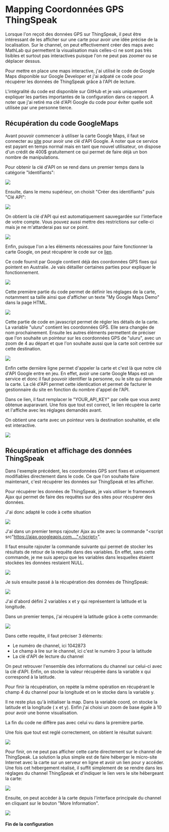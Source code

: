 # Mapping Coordonnées GPS ThingSpeak

Lorsque l'on reçoit des données GPS sur ThingSpeak, il peut être intéressant de les afficher sur une carte pour avoir une idée précise de la localisation.
Sur le channel, on peut effectivement créer des maps avec MathLab qui permettent la visualisation mais celles-ci ne sont pas très lisibles et surtout pas interactives puisque l'on ne peut pas zoomer ou se déplacer dessus.

Pour mettre en place une maps interactive, j'ai utilisé le code de Google Maps disponible sur Google Developer et j'ai adpaté ce code pour récupérer les données de ThingSpeak grâce à l'API de lecture.


L'intégralité du code est disponible sur GitHub et je vais uniquement expliquer les parties importantes de la configuration dans ce rapport.
A noter que j'ai retiré ma clé d'API Google du code pour éviter quelle soit utilisée par une personne tierce.

## Récupération du code GoogleMaps

Avant pouvoir commencer à utiliser la carte Google Maps, il faut se connecter au [site](https://console.developers.google.com/apis/) pour avoir une clé d'API Google. À noter que ce service est payant en temps normal mais en tant que nouvel utilisateur, on dispose d'un crédit de 400$ gratuitement ce qui permet de faire déjà un bon nombre de manipulations.

Pour obtenir la clé d'API on se rend dans un premier temps dans la catégorie "Identifiants":

![](https://i.imgur.com/qeBxYEG.png)

Ensuite, dans le menu supérieur, on choisit "Créer des identifiants" puis "Clé API":


![](https://i.imgur.com/NYisAPH.png)

On obtient la clé d'API qui est automatiquement sauvegardée sur l'interface de votre compte. Vous pouvez aussi mettre des restrictions sur celle-ci mais je ne m'attarderai pas sur ce point.

![](https://i.imgur.com/Ctl1p50.png)

Enfin, puisque l'on a les éléments nécessaires pour faire fonctionner la carte Google, on peut récupérer le code sur ce [lien](https://developers.google.com/maps/documentation/javascript/adding-a-google-map).

Ce code fournit par Google contient déjà des coordonnées GPS fixes qui pointent en Australie. Je vais détailler certaines parties pour expliquer le fonctionnement.


![](https://i.imgur.com/8p2WyFb.png)

Cette première partie du code permet de définir les réglages de la carte, notamment sa taille ainsi que d'afficher un texte "My Google Maps Demo" dans la page HTML.

![](https://i.imgur.com/pyWpNFd.png)

Cette partie de code en javascript permet de régler les détails de la carte.
La variable "uluru" contient les coordonnées GPS. Elle sera changée de nom prochainement.
Ensuite les autres éléments permettent de préciser que l'on souhaite un pointeur sur les coordonnées GPS de "uluru", avec un zoom de 4 au départ et que l'on souhaite aussi que la carte soit centrée sur cette destination.

![](https://i.imgur.com/wl7TUqQ.png)

Enfin cette dernière ligne permet d'appeler la carte et c'est là que notre clé d'API Google entre en jeu. En effet, avoir une carte Google Maps est un service et donc il faut pouvoir identifier la personne, ou le site qui demande la carte. La clé d'API permet cette identication et permet de facturer le gestionnaire du site en fonction du nombre d'appel de l'API.

Dans ce lien, il faut remplacer le "YOUR_API_KEY" par celle que vous avez obtenue auparavant.
Une fois que tout est correct, le lien récupère la carte et l'affiche avec les réglages demandés avant.

On obtient une carte avec un pointeur vers la destination souhaitée, et elle est interactive.

![](https://i.imgur.com/kz2zO80.png)


## Récupération et affichage des données ThingSpeak

Dans l'exemple précédent, les coordonnées GPS sont fixes et uniquement modifiables directement dans le code. Ce que l'on souhaite faire maintenant, c'est récupérer les données sur ThingSpeak et les afficher.

Pour récupérer les données de ThingSpeak, je vais utiliser le framework Ajax qui permet de faire des requêtes sur des sites pour récupérer des données.

J'ai donc adapté le code à cette situation

![](https://i.imgur.com/70s1R9l.png)

J'ai dans un premier temps rajouter Ajax au site avec la commande "<script src"https://ajax.googleapis.com...."</script>".

Il faut ensuite rajouter la commande suivante qui permet de stocker les résultats de retour de la requête dans des variables. En effet, sans cette commande, je me suis aperçu que les variables dans lesquelles étaient stockées les données restaient NULL.

![](https://i.imgur.com/thy99tX.png)

Je suis ensuite passé à la récupération des données de ThingSpeak:

![](https://i.imgur.com/Vw4puZ9.png)

J'ai d'abord défini 2 variables x et y qui représentent la latitude et la longitude.

Dans un premier temps, j'ai récupéré la latitude grâce à cette commande:

![](https://i.imgur.com/7HiPxQ5.png)

Dans cette requête, il faut préciser 3 éléments:
* Le numéro de channel, ici 1042873
* Le champ à lire sur le channel, ici c'est le numéro 3 pour la latitude
* La clé d'API de lecture du channel

On peut retrouver l'ensemble des informations du channel sur celui-ci avec la clé d'API.
Enfin, on stocke la valeur récupérée dans la variable x qui correspond à la latitude.

Pour finir la récupération, on repète la même opération en récupérant le champ 4 du channel pour la longitude et on le stocke dans la variable y.

Il ne reste plus qu'à initialiser la map.
Dans la variable coord, on stocke la latitude et la longitude ( x et y). Enfin j'ai choisi un zoom de base égale à 10 pour avoir une bonne visualisation.

La fin du code ne diffère pas avec celui vu dans la première partie.

Une fois que tout est reglé correctement, on obtient le résultat suivant:

![](https://i.imgur.com/HBI5m5i.png)


Pour finir, on ne peut pas afficher cette carte directement sur le channel de ThingSpeak. La solution la plus simple est de faire héberger le micro-site Internet avec la carte sur un serveur en ligne et avoir un lien pour y accéder.
Une fois cet hébergement réalisé, il suffit simplement de se rendre dans les réglages du channel ThingSpeak et d'indiquer le lien vers le site hébergeant la carte:

![](https://i.imgur.com/uHBNDQp.png)

Ensuite, on peut accèder à la carte depuis l'interface principale du channel en cliquant sur le bouton "More Information".

![](https://i.imgur.com/SwROYe3.png)


#### Fin de la configuration
